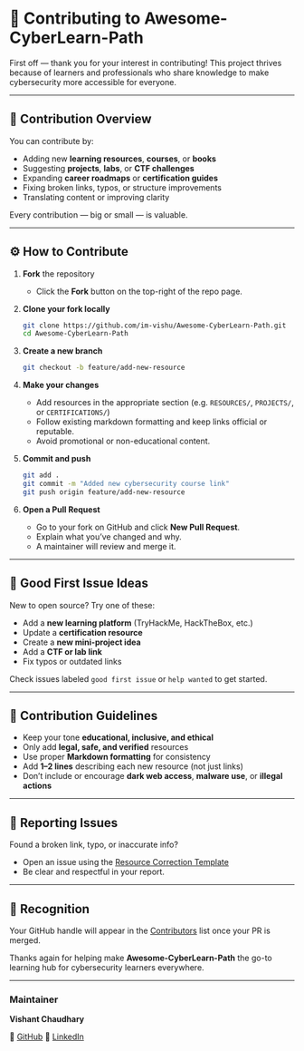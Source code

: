 # 🤝 Contributing to Awesome-CyberLearn-Path

First off — thank you for your interest in contributing!
This project thrives because of learners and professionals who share knowledge to make cybersecurity more accessible for everyone.

---

## 🧭 Contribution Overview

You can contribute by:

* Adding new **learning resources**, **courses**, or **books**
* Suggesting **projects**, **labs**, or **CTF challenges**
* Expanding **career roadmaps** or **certification guides**
* Fixing broken links, typos, or structure improvements
* Translating content or improving clarity

Every contribution — big or small — is valuable.

---

## ⚙️ How to Contribute

1. **Fork** the repository

   * Click the **Fork** button on the top-right of the repo page.

2. **Clone your fork locally**

   ```bash
   git clone https://github.com/im-vishu/Awesome-CyberLearn-Path.git
   cd Awesome-CyberLearn-Path
   ```

3. **Create a new branch**

   ```bash
   git checkout -b feature/add-new-resource
   ```

4. **Make your changes**

   * Add resources in the appropriate section (e.g. `RESOURCES/`, `PROJECTS/`, or `CERTIFICATIONS/`)
   * Follow existing markdown formatting and keep links official or reputable.
   * Avoid promotional or non-educational content.

5. **Commit and push**

   ```bash
   git add .
   git commit -m "Added new cybersecurity course link"
   git push origin feature/add-new-resource
   ```

6. **Open a Pull Request**

   * Go to your fork on GitHub and click **New Pull Request**.
   * Explain what you’ve changed and why.
   * A maintainer will review and merge it.

---

## 🧩 Good First Issue Ideas

New to open source? Try one of these:

* Add a **new learning platform** (TryHackMe, HackTheBox, etc.)
* Update a **certification resource**
* Create a **new mini-project idea**
* Add a **CTF or lab link**
* Fix typos or outdated links

Check issues labeled `good first issue` or `help wanted` to get started.

---

## 🧱 Contribution Guidelines

* Keep your tone **educational, inclusive, and ethical**
* Only add **legal, safe, and verified** resources
* Use proper **Markdown formatting** for consistency
* Add **1–2 lines** describing each new resource (not just links)
* Don’t include or encourage **dark web access**, **malware use**, or **illegal actions**

---

## 💬 Reporting Issues

Found a broken link, typo, or inaccurate info?

* Open an issue using the [Resource Correction Template](../../issues/new?template=resource_correction.yml)
* Be clear and respectful in your report.

---

## 🌟 Recognition

Your GitHub handle will appear in the [Contributors](../../graphs/contributors) list once your PR is merged.

Thanks again for helping make **Awesome-CyberLearn-Path** the go-to learning hub for cybersecurity learners everywhere.

---

### Maintainer

**Vishant Chaudhary**

📎 [GitHub](https://github.com/im-vishu)
💼 [LinkedIn](https://www.linkedin.com/in/vishant--chaudhary)
